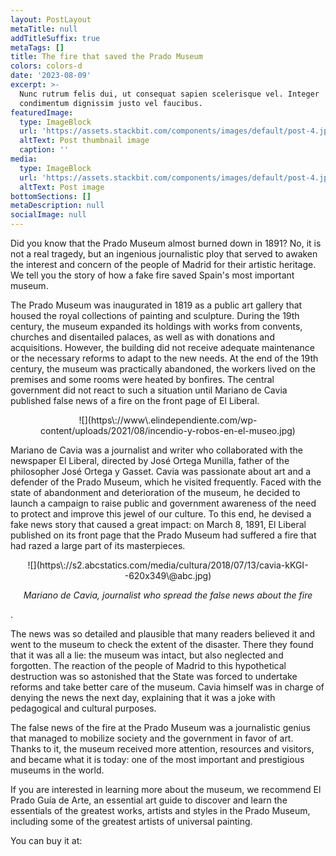 ```yaml
---
layout: PostLayout
metaTitle: null
addTitleSuffix: true
metaTags: []
title: The fire that saved the Prado Museum
colors: colors-d
date: '2023-08-09'
excerpt: >-
  Nunc rutrum felis dui, ut consequat sapien scelerisque vel. Integer
  condimentum dignissim justo vel faucibus.
featuredImage:
  type: ImageBlock
  url: 'https://assets.stackbit.com/components/images/default/post-4.jpeg'
  altText: Post thumbnail image
  caption: ''
media:
  type: ImageBlock
  url: 'https://assets.stackbit.com/components/images/default/post-4.jpeg'
  altText: Post image
bottomSections: []
metaDescription: null
socialImage: null
---
```

Did you know that the Prado Museum almost burned down in 1891? No, it is not a real tragedy, but an ingenious journalistic ploy that served to awaken the interest and concern of the people of Madrid for their artistic heritage. We tell you the story of how a fake fire saved Spain's most important museum.

The Prado Museum was inaugurated in 1819 as a public art gallery that housed the royal collections of painting and sculpture. During the 19th century, the museum expanded its holdings with works from convents, churches and disentailed palaces, as well as with donations and acquisitions. However, the building did not receive adequate maintenance or the necessary reforms to adapt to the new needs. At the end of the 19th century, the museum was practically abandoned, the workers lived on the premises and some rooms were heated by bonfires. The central government did not react to such a situation until Mariano de Cavia published false news of a fire on the front page of El Liberal.

<center>![](https\://www\.elindependiente.com/wp-content/uploads/2021/08/incendio-y-robos-en-el-museo.jpg)</center>

Mariano de Cavia was a journalist and writer who collaborated with the newspaper El Liberal, directed by José Ortega Munilla, father of the philosopher José Ortega y Gasset. Cavia was passionate about art and a defender of the Prado Museum, which he visited frequently. Faced with the state of abandonment and deterioration of the museum, he decided to launch a campaign to raise public and government awareness of the need to protect and improve this jewel of our culture. To this end, he devised a fake news story that caused a great impact: on March 8, 1891, El Liberal published on its front page that the Prado Museum had suffered a fire that had razed a large part of its masterpieces.

<center>![](https\://s2.abcstatics.com/media/cultura/2018/07/13/cavia-kKGI--620x349\@abc.jpg)

*Mariano de Cavia, journalist who spread the false news about the fire*</center>.

The news was so detailed and plausible that many readers believed it and went to the museum to check the extent of the disaster. There they found that it was all a lie: the museum was intact, but also neglected and forgotten. The reaction of the people of Madrid to this hypothetical destruction was so astonished that the State was forced to undertake reforms and take better care of the museum. Cavia himself was in charge of denying the news the next day, explaining that it was a joke with pedagogical and cultural purposes.

The false news of the fire at the Prado Museum was a journalistic genius that managed to mobilize society and the government in favor of art. Thanks to it, the museum received more attention, resources and visitors, and became what it is today: one of the most important and prestigious museums in the world.

If you are interested in learning more about the museum, we recommend El Prado Guía de Arte, an essential art guide to discover and learn the essentials of the greatest works, artists and styles in the Prado Museum, including some of the greatest artists of universal painting.

You can buy it at:
